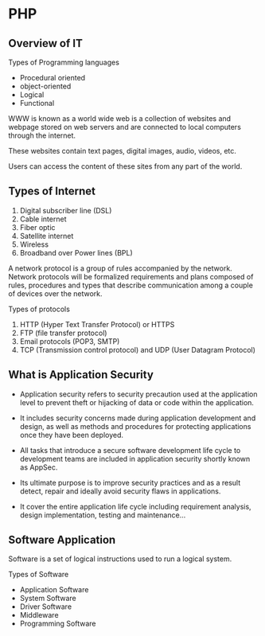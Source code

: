 # PHP

## Overview of IT  

Types of Programming languages
- Procedural oriented
- object-oriented 
- Logical
- Functional

WWW is known as a world wide web is a collection of websites and webpage stored on web servers and are connected to local computers through the internet. 

These websites contain text pages, digital images, audio, videos, etc.  

Users can access the content of these sites from any part of the world.

## Types of Internet

1. Digital subscriber line (DSL)
2. Cable internet
3. Fiber optic
4. Satellite internet
5. Wireless
6. Broadband over Power lines (BPL)


A network protocol is a group of rules accompanied by the network. Network protocols will be formalized requirements and plans composed of rules, procedures and types that describe communication among a couple of devices over the network.

Types of protocols
1. HTTP (Hyper Text Transfer Protocol) or HTTPS
2. FTP (file transfer protocol)
3. Email protocols (POP3, SMTP)
4. TCP (Transmission control protocol) and UDP (User Datagram Protocol)

## What is Application Security

- Application security refers to security precaution used at the application level to prevent theft or hijacking of data or code within the application.  

- It includes security concerns made during application development and design, as well as methods and procedures for protecting applications once they have been deployed.

- All tasks that introduce a secure software development life cycle to development teams are included in application security shortly known as AppSec.

- Its ultimate purpose is to improve security practices and as a result detect, repair and ideally avoid security flaws in applications.

- It cover the entire application life cycle including requirement analysis, design implementation, testing and maintenance...

## Software Application

Software is a set of logical instructions used to run a logical system.

Types of Software

- Application Software
- System Software
- Driver Software
- Middleware
- Programming Software
